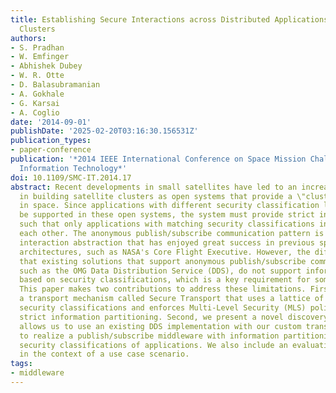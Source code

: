 ```yaml
---
title: Establishing Secure Interactions across Distributed Applications in Satellite
  Clusters
authors:
- S. Pradhan
- W. Emfinger
- Abhishek Dubey
- W. R. Otte
- D. Balasubramanian
- A. Gokhale
- G. Karsai
- A. Coglio
date: '2014-09-01'
publishDate: '2025-02-20T03:16:30.156531Z'
publication_types:
- paper-conference
publication: '*2014 IEEE International Conference on Space Mission Challenges for
  Information Technology*'
doi: 10.1109/SMC-IT.2014.17
abstract: Recent developments in small satellites have led to an increasing interest
  in building satellite clusters as open systems that provide a \"cluster-as-a-service\"
  in space. Since applications with different security classification levels must
  be supported in these open systems, the system must provide strict information partitioning
  such that only applications with matching security classifications interact with
  each other. The anonymous publish/subscribe communication pattern is a powerful
  interaction abstraction that has enjoyed great success in previous space software
  architectures, such as NASA's Core Flight Executive. However, the difficulty is
  that existing solutions that support anonymous publish/subscribe communication,
  such as the OMG Data Distribution Service (DDS), do not support information partitioning
  based on security classifications, which is a key requirement for some systems.
  This paper makes two contributions to address these limitations. First, we present
  a transport mechanism called Secure Transport that uses a lattice of labels to represent
  security classifications and enforces Multi-Level Security (MLS) policies to ensure
  strict information partitioning. Second, we present a novel discovery service that
  allows us to use an existing DDS implementation with our custom transport mechanism
  to realize a publish/subscribe middleware with information partitioning based on
  security classifications of applications. We also include an evaluation of our solution
  in the context of a use case scenario.
tags:
- middleware
---
```

